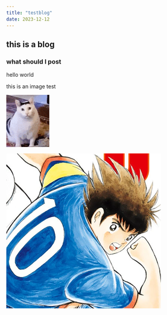 ```yaml
---
title: "testblog"
date: 2023-12-12
---
```


## this is a blog

### what should I post

hello world

this is an image test

![cat](./resources/1.gif)

![wings](./resources/1.png)
